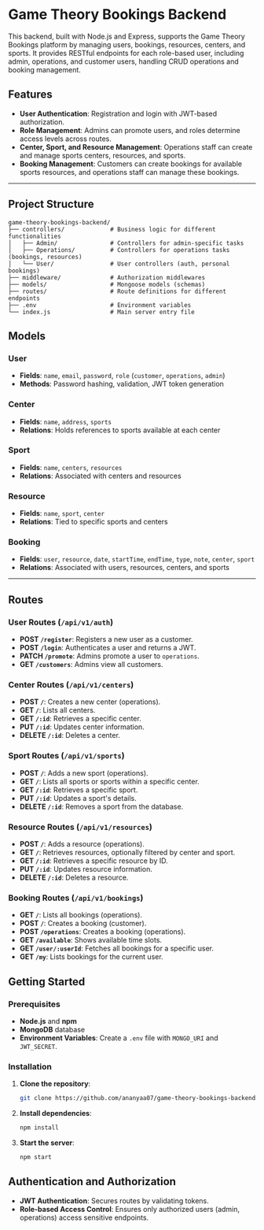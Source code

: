 # Game Theory Bookings Backend

This backend, built with Node.js and Express, supports the Game Theory Bookings platform by managing users, bookings, resources, centers, and sports. It provides RESTful endpoints for each role-based user, including admin, operations, and customer users, handling CRUD operations and booking management.

## Features

- **User Authentication**: Registration and login with JWT-based authorization.
- **Role Management**: Admins can promote users, and roles determine access levels across routes.
- **Center, Sport, and Resource Management**: Operations staff can create and manage sports centers, resources, and sports.
- **Booking Management**: Customers can create bookings for available sports resources, and operations staff can manage these bookings.

---

## Project Structure

```plaintext
game-theory-bookings-backend/
├── controllers/             # Business logic for different functionalities
│   ├── Admin/               # Controllers for admin-specific tasks
│   ├── Operations/          # Controllers for operations tasks (bookings, resources)
│   └── User/                # User controllers (auth, personal bookings)
├── middleware/              # Authorization middlewares
├── models/                  # Mongoose models (schemas)
├── routes/                  # Route definitions for different endpoints
├── .env                     # Environment variables
└── index.js                 # Main server entry file
```

## Models

### User
- **Fields**: `name`, `email`, `password`, `role` (`customer`, `operations`, `admin`)
- **Methods**: Password hashing, validation, JWT token generation

### Center
- **Fields**: `name`, `address`, `sports`
- **Relations**: Holds references to sports available at each center

### Sport
- **Fields**: `name`, `centers`, `resources`
- **Relations**: Associated with centers and resources

### Resource
- **Fields**: `name`, `sport`, `center`
- **Relations**: Tied to specific sports and centers

### Booking
- **Fields**: `user`, `resource`, `date`, `startTime`, `endTime`, `type`, `note`, `center`, `sport`
- **Relations**: Associated with users, resources, centers, and sports

---

## Routes

### User Routes (`/api/v1/auth`)
- **POST `/register`**: Registers a new user as a customer.
- **POST `/login`**: Authenticates a user and returns a JWT.
- **PATCH `/promote`**: Admins promote a user to `operations`.
- **GET `/customers`**: Admins view all customers.

### Center Routes (`/api/v1/centers`)
- **POST `/`**: Creates a new center (operations).
- **GET `/`**: Lists all centers.
- **GET `/:id`**: Retrieves a specific center.
- **PUT `/:id`**: Updates center information.
- **DELETE `/:id`**: Deletes a center.

### Sport Routes (`/api/v1/sports`)
- **POST `/`**: Adds a new sport (operations).
- **GET `/`**: Lists all sports or sports within a specific center.
- **GET `/:id`**: Retrieves a specific sport.
- **PUT `/:id`**: Updates a sport's details.
- **DELETE `/:id`**: Removes a sport from the database.

### Resource Routes (`/api/v1/resources`)
- **POST `/`**: Adds a resource (operations).
- **GET `/`**: Retrieves resources, optionally filtered by center and sport.
- **GET `/:id`**: Retrieves a specific resource by ID.
- **PUT `/:id`**: Updates resource information.
- **DELETE `/:id`**: Deletes a resource.

### Booking Routes (`/api/v1/bookings`)
- **GET `/`**: Lists all bookings (operations).
- **POST `/`**: Creates a booking (customer).
- **POST `/operations`**: Creates a booking (operations).
- **GET `/available`**: Shows available time slots.
- **GET `/user/:userId`**: Fetches all bookings for a specific user.
- **GET `/my`**: Lists bookings for the current user.

## Getting Started

### Prerequisites
- **Node.js** and **npm**
- **MongoDB** database
- **Environment Variables**: Create a `.env` file with `MONGO_URI` and `JWT_SECRET`.

### Installation

1. **Clone the repository**:
   ```bash
   git clone https://github.com/ananyaa07/game-theory-bookings-backend.git
   ```
2. **Install dependencies**:
   ```bash
   npm install
   ```
3. **Start the server**:
   ```bash
   npm start
   ```

## Authentication and Authorization

- **JWT Authentication**: Secures routes by validating tokens.
- **Role-based Access Control**: Ensures only authorized users (admin, operations) access sensitive endpoints.

